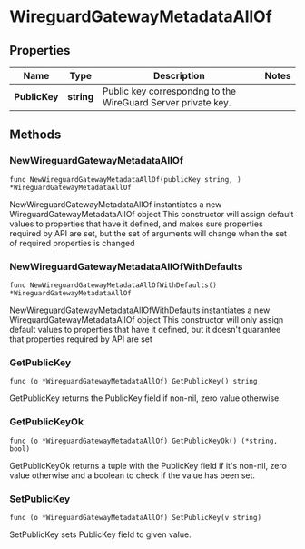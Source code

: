 # WireguardGatewayMetadataAllOf

## Properties

|Name | Type | Description | Notes|
|------------ | ------------- | ------------- | -------------|
|**PublicKey** | **string** | Public key correspondng to the WireGuard Server private key.  | |

## Methods

### NewWireguardGatewayMetadataAllOf

`func NewWireguardGatewayMetadataAllOf(publicKey string, ) *WireguardGatewayMetadataAllOf`

NewWireguardGatewayMetadataAllOf instantiates a new WireguardGatewayMetadataAllOf object
This constructor will assign default values to properties that have it defined,
and makes sure properties required by API are set, but the set of arguments
will change when the set of required properties is changed

### NewWireguardGatewayMetadataAllOfWithDefaults

`func NewWireguardGatewayMetadataAllOfWithDefaults() *WireguardGatewayMetadataAllOf`

NewWireguardGatewayMetadataAllOfWithDefaults instantiates a new WireguardGatewayMetadataAllOf object
This constructor will only assign default values to properties that have it defined,
but it doesn't guarantee that properties required by API are set

### GetPublicKey

`func (o *WireguardGatewayMetadataAllOf) GetPublicKey() string`

GetPublicKey returns the PublicKey field if non-nil, zero value otherwise.

### GetPublicKeyOk

`func (o *WireguardGatewayMetadataAllOf) GetPublicKeyOk() (*string, bool)`

GetPublicKeyOk returns a tuple with the PublicKey field if it's non-nil, zero value otherwise
and a boolean to check if the value has been set.

### SetPublicKey

`func (o *WireguardGatewayMetadataAllOf) SetPublicKey(v string)`

SetPublicKey sets PublicKey field to given value.



